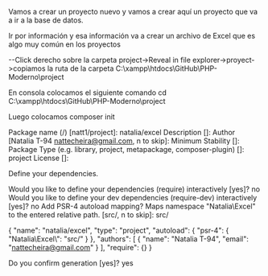 Vamos a crear un proyecto nuevo y vamos a crear aquí un proyecto que va a ir a la base de datos.

Ir por información y esa información va a crear un archivo de Excel que es algo muy común en los proyectos

--Click derecho sobre la carpeta project->Reveal in file explorer->proyect->copiamos la ruta de la carpeta C:\xampp\htdocs\GitHub\PHP-Moderno\project

En consola colocamos el siguiente comando 
cd C:\xampp\htdocs\GitHub\PHP-Moderno\project

Luego colocamos 
composer init

Package name (<vendor>/<name>) [natt1/project]: natalia/excel
Description []:
Author [Natalia T-94 <nattecheira@gmail.com>, n to skip]:
Minimum Stability []:
Package Type (e.g. library, project, metapackage, composer-plugin) []: project
License []:

Define your dependencies.

Would you like to define your dependencies (require) interactively [yes]? no
Would you like to define your dev dependencies (require-dev) interactively [yes]? no
Add PSR-4 autoload mapping? Maps namespace "Natalia\Excel" to the entered relative path. [src/, n to skip]: src/

{
    "name": "natalia/excel",
    "type": "project",
    "autoload": {
        "psr-4": {
            "Natalia\\Excel\\": "src/"
        }
    },
    "authors": [
        {
            "name": "Natalia T-94",
            "email": "nattecheira@gmail.com"
        }
    ],
    "require": {}
}

Do you confirm generation [yes]? yes
